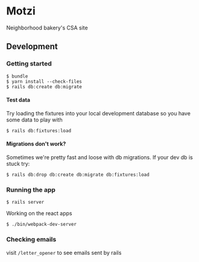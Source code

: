 # Motzi

Neighborhood bakery's CSA site


## Development

### Getting started
```
$ bundle
$ yarn install --check-files
$ rails db:create db:migrate
```

#### Test data
Try loading the fixtures into your local development database so you have some data to play with

```
$ rails db:fixtures:load
```

#### Migrations don't work?
Sometimes we're pretty fast and loose with db migrations. If your dev db is stuck try:
```
$ rails db:drop db:create db:migrate db:fixtures:load
```

### Running the app
```
$ rails server
```

Working on the react apps
```
$ ./bin/webpack-dev-server
```

### Checking emails
visit `/letter_opener` to see emails sent by rails
